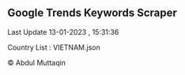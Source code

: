 

## Google Trends Keywords Scraper 
 
Last Update 13-01-2023 , 15:31:36

Country List :
VIETNAM.json



© Abdul Muttaqin 
